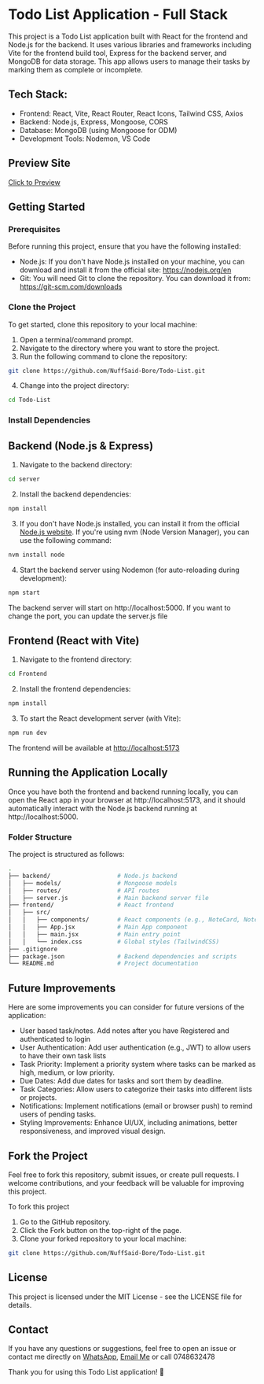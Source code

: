 # Todo List Application - Full Stack

This project is a Todo List application built with React for the frontend and Node.js for the backend. It uses various libraries and frameworks including Vite for the frontend build tool, Express for the backend server, and MongoDB for data storage. This app allows users to manage their tasks by marking them as complete or incomplete.

## Tech Stack:
- Frontend: React, Vite, React Router, React Icons, Tailwind CSS, Axios
- Backend: Node.js, Express, Mongoose, CORS
- Database: MongoDB (using Mongoose for ODM)
- Development Tools: Nodemon, VS Code

## Preview Site
[Click to Preview](http://localhost:5173/)

## Getting Started
### Prerequisites
Before running this project, ensure that you have the following installed:
- Node.js: If you don't have Node.js installed on your machine, you can download and install it from the official site: https://nodejs.org/en
- Git: You will need Git to clone the repository. You can download it from: https://git-scm.com/downloads

### Clone the Project
To get started, clone this repository to your local machine:
1. Open a terminal/command prompt.
2. Navigate to the directory where you want to store the project.
3. Run the following command to clone the repository:

```bash
git clone https://github.com/NuffSaid-Bore/Todo-List.git
```
4. Change into the project directory:

```bash
cd Todo-List
```
### Install Dependencies
## Backend (Node.js & Express)
1. Navigate to the backend directory:
```bash
cd server
```

2. Install the backend dependencies:
```bash
npm install
```
3. If you don't have Node.js installed, you can install it from the official [Node.js website](https://nodejs.org/en). If you're using nvm (Node Version Manager), you can use the following command:
```bash
nvm install node
```
4. Start the backend server using Nodemon (for auto-reloading during development):
```bash
npm start
```
The backend server will start on http://localhost:5000. If you want to change the port, you can update the server.js file

## Frontend (React with Vite)
1. Navigate to the frontend directory:

```bash
cd Frontend
```
2. Install the frontend dependencies:

```bash
npm install
```
3. To start the React development server (with Vite):
```bash
npm run dev
```
The frontend will be available at [http://localhost:5173](http://localhost:5173/)

## Running the Application Locally
Once you have both the frontend and backend running locally, you can open the React app in your browser at http://localhost:5173, and it should automatically interact with the Node.js backend running at http://localhost:5000.

### Folder Structure
The project is structured as follows:

```bash
.
├── backend/                   # Node.js backend
│   ├── models/                # Mongoose models
│   ├── routes/                # API routes
│   ├── server.js              # Main backend server file
├── frontend/                  # React frontend
│   ├── src/
│   │   ├── components/        # React components (e.g., NoteCard, NoteModal)
│   │   ├── App.jsx            # Main App component
│   │   ├── main.jsx           # Main entry point
│   │   └── index.css          # Global styles (TailwindCSS)
├── .gitignore
├── package.json               # Backend dependencies and scripts
└── README.md                  # Project documentation

```

## Future Improvements

Here are some improvements you can consider for future versions of the application:
- User based task/notes. Add notes after you have Registered and authenticated to login
- User Authentication: Add user authentication (e.g., JWT) to allow users to have their own task lists
- Task Priority: Implement a priority system where tasks can be marked as high, medium, or low priority.
- Due Dates: Add due dates for tasks and sort them by deadline.
- Task Categories: Allow users to categorize their tasks into different lists or projects.
- Notifications: Implement notifications (email or browser push) to remind users of pending tasks.
- Styling Improvements: Enhance UI/UX, including animations, better responsiveness, and improved visual design.

## Fork the Project
Feel free to fork this repository, submit issues, or create pull requests. I welcome contributions, and your feedback will be valuable for improving this project.

To fork this project
1. Go to the GitHub repository.
2. Click the Fork button on the top-right of the page.
3. Clone your forked repository to your local machine:
```bash
git clone https://github.com/NuffSaid-Bore/Todo-List.git
```

## License
This project is licensed under the MIT License - see the LICENSE file for details.

## Contact
If you have any questions or suggestions, feel free to open an issue or contact me directly on [WhatsApp](https://wa.link/asimu8), [Email Me](mailto:borekamohelo@gmail.com)
 or call 0748632478 

Thank you for using this Todo List application! 🎉
